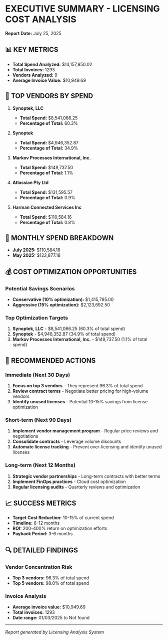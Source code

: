 
# EXECUTIVE SUMMARY - LICENSING COST ANALYSIS
**Report Date:** July 25, 2025

## 📊 KEY METRICS
- **Total Spend Analyzed:** $14,157,950.02
- **Total Invoices:** 1293
- **Vendors Analyzed:** 9
- **Average Invoice Value:** $10,949.69

## 🏢 TOP VENDORS BY SPEND

1. **Synoptek, LLC**
   - **Total Spend:** $8,541,066.25
   - **Percentage of Total:** 60.3%

2. **Synoptek**
   - **Total Spend:** $4,946,352.87
   - **Percentage of Total:** 34.9%

3. **Markov Processes International, Inc.**
   - **Total Spend:** $149,737.50
   - **Percentage of Total:** 1.1%

4. **Atlassian Pty Ltd**
   - **Total Spend:** $131,595.57
   - **Percentage of Total:** 0.9%

5. **Harman Connected Services Inc**
   - **Total Spend:** $110,584.16
   - **Percentage of Total:** 0.8%

## 📅 MONTHLY SPEND BREAKDOWN
- **July 2025:** $110,584.16
- **May 2025:** $122,877.18

## 💰 COST OPTIMIZATION OPPORTUNITIES

### Potential Savings Scenarios
- **Conservative (10% optimization):** $1,415,795.00
- **Aggressive (15% optimization):** $2,123,692.50

### Top Optimization Targets
1. **Synoptek, LLC** - $8,541,066.25 (60.3% of total spend)
2. **Synoptek** - $4,946,352.87 (34.9% of total spend)
3. **Markov Processes International, Inc.** - $149,737.50 (1.1% of total spend)

## 🎯 RECOMMENDED ACTIONS

### Immediate (Next 30 Days)
1. **Focus on top 3 vendors** - They represent 96.3% of total spend
2. **Review contract terms** - Negotiate better pricing for high-volume vendors
3. **Identify unused licenses** - Potential 10-15% savings from license optimization

### Short-term (Next 90 Days)
1. **Implement vendor management program** - Regular price reviews and negotiations
2. **Consolidate contracts** - Leverage volume discounts
3. **Automate license tracking** - Prevent over-licensing and identify unused licenses

### Long-term (Next 12 Months)
1. **Strategic vendor partnerships** - Long-term contracts with better terms
2. **Implement FinOps practices** - Cloud cost optimization
3. **Regular licensing audits** - Quarterly reviews and optimization

## 📈 SUCCESS METRICS
- **Target Cost Reduction:** 10-15% of current spend
- **Timeline:** 6-12 months
- **ROI:** 200-400% return on optimization efforts
- **Payback Period:** 3-6 months

## 🔍 DETAILED FINDINGS

### Vendor Concentration Risk
- **Top 3 vendors:** 96.3% of total spend
- **Top 5 vendors:** 98.0% of total spend

### Invoice Analysis
- **Average invoice value:** $10,949.69
- **Total invoices:** 1293
- **Date range:** 01/03/2025 to Not found

---
*Report generated by Licensing Analysis System*
